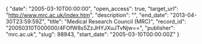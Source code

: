 {
  "date": "2005-03-10T00:00:00", 
  "open_access": true, 
  "target_url": "http://www.mrc.ac.uk/index.htm", 
  "description": "", 
  "end_date": "2013-04-30T23:59:59Z", 
  "title": "Medical Research Council (MRC)", 
  "record_id": "20050310T000000/4FOfW8s5ZzJHYJXuJTvNjw==", 
  "publisher": "mrc.ac.uk", 
  "slug": 98943, 
  "start_date": "2005-03-10T00:00:00Z"
}

